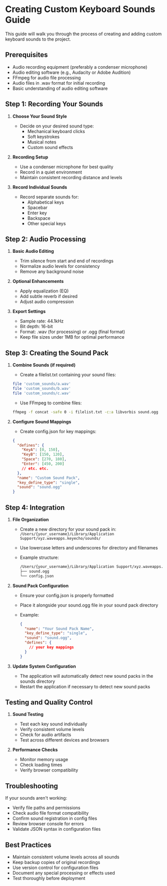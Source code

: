 # Creating Custom Keyboard Sounds Guide

This guide will walk you through the process of creating and adding custom keyboard sounds to the project.

## Prerequisites

- Audio recording equipment (preferably a condenser microphone)
- Audio editing software (e.g., Audacity or Adobe Audition)
- FFmpeg for audio file processing
- Audio files in .wav format for initial recording
- Basic understanding of audio editing software

## Step 1: Recording Your Sounds

1. **Choose Your Sound Style**
   - Decide on your desired sound type:
     - Mechanical keyboard clicks
     - Soft keystrokes
     - Musical notes
     - Custom sound effects

2. **Recording Setup**
   - Use a condenser microphone for best quality
   - Record in a quiet environment
   - Maintain consistent recording distance and levels

3. **Record Individual Sounds**
   - Record separate sounds for:
     - Alphabetical keys
     - Spacebar
     - Enter key
     - Backspace
     - Other special keys

## Step 2: Audio Processing

1. **Basic Audio Editing**
   - Trim silence from start and end of recordings
   - Normalize audio levels for consistency
   - Remove any background noise

2. **Optional Enhancements**
   - Apply equalization (EQ)
   - Add subtle reverb if desired
   - Adjust audio compression

3. **Export Settings**
   - Sample rate: 44.1kHz
   - Bit depth: 16-bit
   - Format: .wav (for processing) or .ogg (final format)
   - Keep file sizes under 1MB for optimal performance

## Step 3: Creating the Sound Pack

1. **Combine Sounds (if required)**
   - Create a filelist.txt containing your sound files:

   ```bash
   file 'custom_sounds/a.wav'
   file 'custom_sounds/b.wav'
   file 'custom_sounds/c.wav'
   ```

   - Use FFmpeg to combine files:

   ```bash
   ffmpeg -f concat -safe 0 -i filelist.txt -c:a libvorbis sound.ogg
   ```

2. **Configure Sound Mappings**
   - Create config.json for key mappings:

   ```json
   {
     "defines": {
       "KeyA": [0, 150],
       "KeyB": [150, 120],
       "Space": [270, 180],
       "Enter": [450, 200]
       // etc. etc.
     },
     "name": "Custom Sound Pack",
     "key_define_type": "single",
     "sound": "sound.ogg"
   }
   ```

## Step 4: Integration

1. **File Organization**
   - Create a new directory for your sound pack in:
     `/Users/{your_username}/Library/Application Support/xyz.waveapps.keyecho/sounds/`
   - Use lowercase letters and underscores for directory and filenames
   - Example structure:

     ```bash
     /Users/{your_username}/Library/Application Support/xyz.waveapps.keyecho/sounds/your_soundpack_name/
     ├── sound.ogg
     └── config.json
     ```

2. **Sound Pack Configuration**
   - Ensure your config.json is properly formatted
   - Place it alongside your sound.ogg file in your sound pack directory
   - Example:

     ```json
     {
       "name": "Your Sound Pack Name",
       "key_define_type": "single",
       "sound": "sound.ogg",
       "defines": {
         // your key mappings
       }
     }
     ```

3. **Update System Configuration**
   - The application will automatically detect new sound packs in the sounds directory
   - Restart the application if necessary to detect new sound packs

## Testing and Quality Control

1. **Sound Testing**
   - Test each key sound individually
   - Verify consistent volume levels
   - Check for audio artifacts
   - Test across different devices and browsers

2. **Performance Checks**
   - Monitor memory usage
   - Check loading times
   - Verify browser compatibility

## Troubleshooting

If your sounds aren't working:

- Verify file paths and permissions
- Check audio file format compatibility
- Confirm sound registration in config files
- Review browser console for errors
- Validate JSON syntax in configuration files

## Best Practices

- Maintain consistent volume levels across all sounds
- Keep backup copies of original recordings
- Use version control for configuration files
- Document any special processing or effects used
- Test thoroughly before deployment
